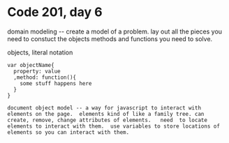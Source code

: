 # Code 201, day 6

domain modeling -- create a model of a problem.  lay out all the pieces you need to constuct the objects methods and functions you need to solve.

objects, literal notation

```
var objectName{
  property: value
  ,method: function(){
    some stuff happens here
  }
}

document object model -- a way for javascript to interact with elements on the page.  elements kind of like a family tree. can create, remove, change attributes of elements.   need  to locate elements to interact with them.  use variables to store locations of elements so you can interact with them.
